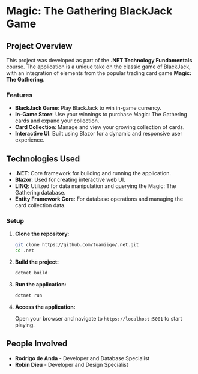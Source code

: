 # Magic: The Gathering BlackJack Game

## Project Overview

This project was developed as part of the **.NET Technology Fundamentals** course. The application is a unique take on the classic game of BlackJack, with an integration of elements from the popular trading card game **Magic: The Gathering**.

### Features

- **BlackJack Game**: Play BlackJack to win in-game currency.
- **In-Game Store**: Use your winnings to purchase Magic: The Gathering cards and expand your collection.
- **Card Collection**: Manage and view your growing collection of cards.
- **Interactive UI**: Built using Blazor for a dynamic and responsive user experience.

## Technologies Used

- **.NET**: Core framework for building and running the application.
- **Blazor**: Used for creating interactive web UI.
- **LINQ**: Utilized for data manipulation and querying the Magic: The Gathering database.
- **Entity Framework Core**: For database operations and managing the card collection data.


### Setup

1. **Clone the repository:**

    ```bash
    git clone https://github.com/tuamiigo/.net.git
    cd .net
    ```

2. **Build the project:**

    ```bash
    dotnet build
    ```

3. **Run the application:**

    ```bash
    dotnet run
    ```

4. **Access the application:**

    Open your browser and navigate to `https://localhost:5001` to start playing.


   
## People Involved
- **Rodrigo de Anda** - Developer and Database Specialist
- **Robin Dieu** - Developer and Design Specialist
